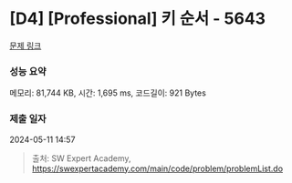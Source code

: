 # [D4] [Professional] 키 순서 - 5643 

[문제 링크](https://swexpertacademy.com/main/code/problem/problemDetail.do?contestProbId=AWXQsLWKd5cDFAUo) 

### 성능 요약

메모리: 81,744 KB, 시간: 1,695 ms, 코드길이: 921 Bytes

### 제출 일자

2024-05-11 14:57



> 출처: SW Expert Academy, https://swexpertacademy.com/main/code/problem/problemList.do